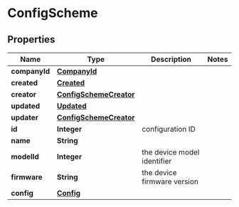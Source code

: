 

# ConfigScheme


## Properties

| Name | Type | Description | Notes |
|------------ | ------------- | ------------- | -------------|
|**companyId** | [**CompanyId**](CompanyId.md) |  |  |
|**created** | [**Created**](Created.md) |  |  |
|**creator** | [**ConfigSchemeCreator**](ConfigSchemeCreator.md) |  |  |
|**updated** | [**Updated**](Updated.md) |  |  |
|**updater** | [**ConfigSchemeCreator**](ConfigSchemeCreator.md) |  |  |
|**id** | **Integer** | configuration ID |  |
|**name** | **String** |  |  |
|**modelId** | **Integer** | the device model identifier |  |
|**firmware** | **String** | the device firmware version |  |
|**config** | [**Config**](Config.md) |  |  |



